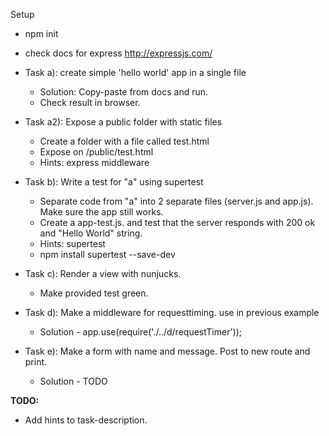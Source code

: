 Setup
* npm init
* check docs for express http://expressjs.com/

* Task a): create simple 'hello world' app in a single file
    * Solution: Copy-paste from docs and run.
    * Check result in browser.

* Task a2): Expose a public folder with static files
    * Create a folder with a file called test.html
    * Expose on /public/test.html
    * Hints: express middleware

* Task b): Write a test for "a" using supertest
    * Separate code from "a" into 2 separate files (server.js and app.js).  Make sure the app still works.
    * Create a app-test.js. and test that the server responds with 200 ok and "Hello World" string.
    * Hints: supertest
    * npm install supertest --save-dev

* Task c): Render a view with nunjucks.
    * Make provided test green.

* Task d): Make a middleware for requesttiming. use in previous example
    * Solution - app.use(require('./../d/requestTimer'));


* Task e): Make a form with name and message. Post to new route and print.
    * Solution - TODO

**TODO:**
- Add hints to task-description. 
